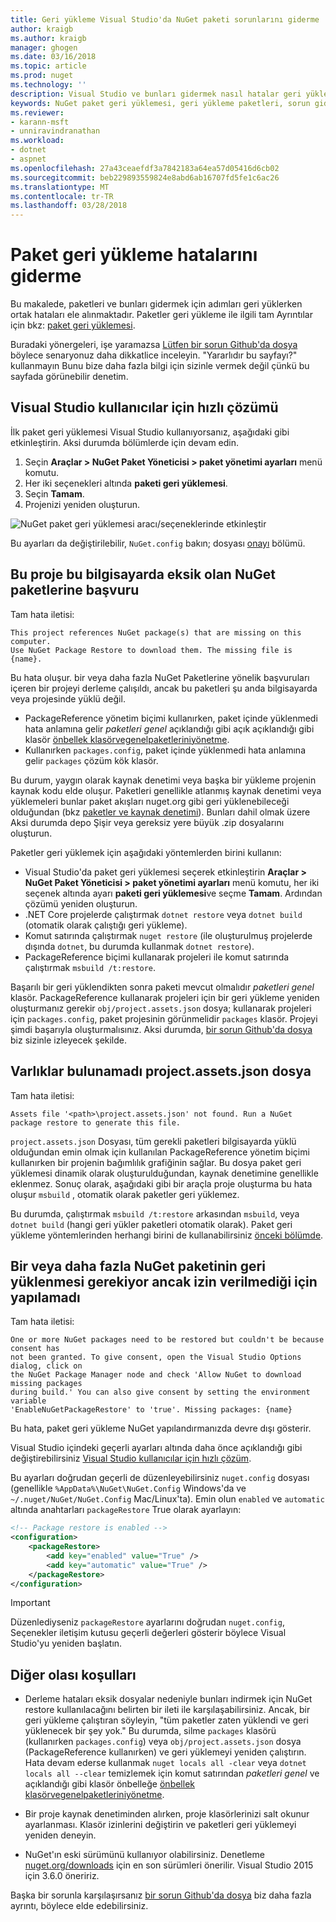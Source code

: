 ```yaml
---
title: Geri yükleme Visual Studio'da NuGet paketi sorunlarını giderme | Microsoft Docs
author: kraigb
ms.author: kraigb
manager: ghogen
ms.date: 03/16/2018
ms.topic: article
ms.prod: nuget
ms.technology: ''
description: Visual Studio ve bunları gidermek nasıl hatalar geri yükleme ortak NuGet açıklaması.
keywords: NuGet paket geri yüklemesi, geri yükleme paketleri, sorun giderme, sorun giderme
ms.reviewer:
- karann-msft
- unniravindranathan
ms.workload:
- dotnet
- aspnet
ms.openlocfilehash: 27a43ceaefdf3a7842183a64ea57d05416d6cb02
ms.sourcegitcommit: beb229893559824e8abd6ab16707fd5fe1c6ac26
ms.translationtype: MT
ms.contentlocale: tr-TR
ms.lasthandoff: 03/28/2018
---
```

# <a name="troubleshooting-package-restore-errors"></a>Paket geri yükleme hatalarını giderme

Bu makalede, paketleri ve bunları gidermek için adımları geri yüklerken ortak hataları ele alınmaktadır. Paketler geri yükleme ile ilgili tam Ayrıntılar için bkz: [paket geri yüklemesi](../consume-packages/package-restore.md#enabling-and-disabling-package-restore).

Buradaki yönergeleri, işe yaramazsa [Lütfen bir sorun Github'da dosya](https://github.com/NuGet/docs.microsoft.com-nuget/issues) böylece senaryonuz daha dikkatlice inceleyin. "Yararlıdır bu sayfayı?" kullanmayın Bunu bize daha fazla bilgi için sizinle vermek değil çünkü bu sayfada görünebilir denetim.

## <a name="quick-solution-for-visual-studio-users"></a>Visual Studio kullanıcılar için hızlı çözümü

İlk paket geri yüklemesi Visual Studio kullanıyorsanız, aşağıdaki gibi etkinleştirin. Aksi durumda bölümlerde için devam edin.

1. Seçin **Araçlar > NuGet Paket Yöneticisi > paket yönetimi ayarları** menü komutu.
1. Her iki seçenekleri altında **paketi geri yüklemesi**.
1. Seçin **Tamam**.
1. Projenizi yeniden oluşturun.

![NuGet paket geri yüklemesi aracı/seçeneklerinde etkinleştir](../consume-packages/media/restore-01-autorestoreoptions.png)

Bu ayarları da değiştirilebilir, `NuGet.config` bakın; dosyası [onayı](#consent) bölümü.

<a name="missing"></a>

## <a name="this-project-references-nuget-packages-that-are-missing-on-this-computer"></a>Bu proje bu bilgisayarda eksik olan NuGet paketlerine başvuru

Tam hata iletisi:

```output
This project references NuGet package(s) that are missing on this computer.
Use NuGet Package Restore to download them. The missing file is {name}.
```

Bu hata oluşur. bir veya daha fazla NuGet Paketlerine yönelik başvuruları içeren bir projeyi derleme çalışıldı, ancak bu paketleri şu anda bilgisayarda veya projesinde yüklü değil.

- PackageReference yönetim biçimi kullanırken, paket içinde yüklenmedi hata anlamına gelir *paketleri genel* açıklandığı gibi açık açıklandığı gibi klasör [önbellek klasörvegenelpaketleriniyönetme](managing-the-global-packages-and-cache-folders.md).
- Kullanırken `packages.config`, paket içinde yüklenmedi hata anlamına gelir `packages` çözüm kök klasör.

Bu durum, yaygın olarak kaynak denetimi veya başka bir yükleme projenin kaynak kodu elde oluşur. Paketleri genellikle atlanmış kaynak denetimi veya yüklemeleri bunlar paket akışları nuget.org gibi geri yüklenebileceği olduğundan (bkz [paketler ve kaynak denetimi](Packages-and-Source-Control.md)). Bunları dahil olmak üzere Aksi durumda depo Şişir veya gereksiz yere büyük .zip dosyalarını oluşturun.

Paketler geri yüklemek için aşağıdaki yöntemlerden birini kullanın:

- Visual Studio'da paket geri yüklemesi seçerek etkinleştirin **Araçlar > NuGet Paket Yöneticisi > paket yönetimi ayarları** menü komutu, her iki seçenek altında ayarı **paketi geri yüklemesi**ve seçme **Tamam**. Ardından çözümü yeniden oluşturun.
- .NET Core projelerde çalıştırmak `dotnet restore` veya `dotnet build` (otomatik olarak çalıştığı geri yükleme).
- Komut satırında çalıştırmak `nuget restore` (ile oluşturulmuş projelerde dışında `dotnet`, bu durumda kullanmak `dotnet restore`).
- PackageReference biçimi kullanarak projeleri ile komut satırında çalıştırmak `msbuild /t:restore`.

Başarılı bir geri yüklendikten sonra paketi mevcut olmalıdır *paketleri genel* klasör. PackageReference kullanarak projeleri için bir geri yükleme yeniden oluşturmanız gerekir `obj/project.assets.json` dosya; kullanarak projeleri için `packages.config`, paket projesinin görünmelidir `packages` klasör. Projeyi şimdi başarıyla oluşturmalısınız. Aksi durumda, [bir sorun Github'da dosya](https://github.com/NuGet/docs.microsoft.com-nuget/issues) biz sizinle izleyecek şekilde.

<a name="assets"></a>

## <a name="assets-file-projectassetsjson-not-found"></a>Varlıklar bulunamadı project.assets.json dosya

Tam hata iletisi:

```output
Assets file '<path>\project.assets.json' not found. Run a NuGet package restore to generate this file.
```

`project.assets.json` Dosyası, tüm gerekli paketleri bilgisayarda yüklü olduğundan emin olmak için kullanılan PackageReference yönetim biçimi kullanırken bir projenin bağımlılık grafiğinin sağlar. Bu dosya paket geri yüklemesi dinamik olarak oluşturulduğundan, kaynak denetimine genellikle eklenmez. Sonuç olarak, aşağıdaki gibi bir araçla proje oluşturma bu hata oluşur `msbuild` , otomatik olarak paketler geri yüklemez.

Bu durumda, çalıştırmak `msbuild /t:restore` arkasından `msbuild`, veya `dotnet build` (hangi geri yükler paketleri otomatik olarak). Paket geri yükleme yöntemlerinden herhangi birini de kullanabilirsiniz [önceki bölümde](#missing).

<a name="consent"></a>

## <a name="one-or-more-nuget-packages-need-to-be-restored-but-couldnt-be-because-consent-has-not-been-granted"></a>Bir veya daha fazla NuGet paketinin geri yüklenmesi gerekiyor ancak izin verilmediği için yapılamadı

Tam hata iletisi:

```output
One or more NuGet packages need to be restored but couldn't be because consent has
not been granted. To give consent, open the Visual Studio Options dialog, click on
the NuGet Package Manager node and check 'Allow NuGet to download missing packages
during build.' You can also give consent by setting the environment variable
'EnableNuGetPackageRestore' to 'true'. Missing packages: {name}
```

Bu hata, paket geri yükleme NuGet yapılandırmanızda devre dışı gösterir.

Visual Studio içindeki geçerli ayarları altında daha önce açıklandığı gibi değiştirebilirsiniz [Visual Studio kullanıcılar için hızlı çözüm](#quick-solution-for-visual-studio-users).

Bu ayarları doğrudan geçerli de düzenleyebilirsiniz `nuget.config` dosyası (genellikle `%AppData%\NuGet\NuGet.Config` Windows'da ve `~/.nuget/NuGet/NuGet.Config` Mac/Linux'ta). Emin olun `enabled` ve `automatic` altında anahtarları `packageRestore` True olarak ayarlayın:

```xml
<!-- Package restore is enabled -->
<configuration>
    <packageRestore>
        <add key="enabled" value="True" />
        <add key="automatic" value="True" />
    </packageRestore>
</configuration>
```

> [!Important]
> Düzenlediyseniz `packageRestore` ayarlarını doğrudan `nuget.config`, Seçenekler iletişim kutusu geçerli değerleri gösterir böylece Visual Studio'yu yeniden başlatın.

## <a name="other-potential-conditions"></a>Diğer olası koşulları

- Derleme hataları eksik dosyalar nedeniyle bunları indirmek için NuGet restore kullanılacağını belirten bir ileti ile karşılaşabilirsiniz. Ancak, bir geri yükleme çalıştıran söyleyin, "tüm paketler zaten yüklendi ve geri yüklenecek bir şey yok." Bu durumda, silme `packages` klasörü (kullanırken `packages.config`) veya `obj/project.assets.json` dosya (PackageReference kullanırken) ve geri yüklemeyi yeniden çalıştırın. Hata devam ederse kullanmak `nuget locals all -clear` veya `dotnet locals all --clear` temizlemek için komut satırından *paketleri genel* ve açıklandığı gibi klasör önbelleğe [önbellek klasörvegenelpaketleriniyönetme](managing-the-global-packages-and-cache-folders.md).

- Bir proje kaynak denetiminden alırken, proje klasörlerinizi salt okunur ayarlanması. Klasör izinlerini değiştirin ve paketleri geri yüklemeyi yeniden deneyin.

- NuGet'ın eski sürümünü kullanıyor olabilirsiniz. Denetleme [nuget.org/downloads](https://www.nuget.org/downloads) için en son sürümleri önerilir. Visual Studio 2015 için 3.6.0 öneririz.

Başka bir sorunla karşılaşırsanız [bir sorun Github'da dosya](https://github.com/NuGet/docs.microsoft.com-nuget/issues) biz daha fazla ayrıntı, böylece elde edebilirsiniz.